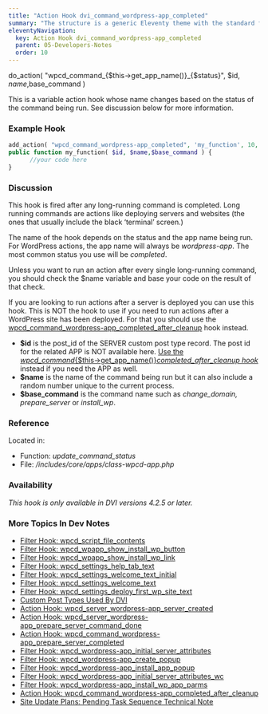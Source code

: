 ```yaml
---
title: "Action Hook dvi_command_wordpress-app_completed"
summary: "The structure is a generic Eleventy theme with the standard folder and file names."
eleventyNavigation:
  key: Action Hook dvi_command_wordpress-app_completed
  parent: 05-Developers-Notes
  order: 10
---
```

do_action( "wpcd_command_{$this->get_app_name()}_{$status}", $id, $name,$base_command )

This is a variable action hook whose name changes based on the status of the command being run. See discussion below for more information.

### **Example Hook**
```php
add_action( "wpcd_command_wordpress-app_completed", 'my_function', 10, 3 );
public function my_function( $id, $name,$base_command ) {
      //your code here
}
```

### Discussion

This hook is fired after any long-running command is completed. Long running commands are actions like deploying servers and websites (the ones that usually include the black ‘terminal’ screen.)

The name of the hook depends on the status and the app name being run. For WordPress actions, the app name will always be _wordpress-app_. The most common status you use will be _completed_.

Unless you want to run an action after every single long-running command, you should check the $name variable and base your code on the result of that check.

If you are looking to run actions after a server is deployed you can use this hook. This is NOT the hook to use if you need to run actions after a WordPress site has been deployed. For that you should use the [wpcd_command_wordpress-app_completed_after_cleanup](https://web.archive.org/web/20240304134228/https://wpclouddeploy.com/documentation/wpcloud-deploy-dev-notes/action-hook-wpcd_command_wordpress-app_completed_after_cleanup/) hook instead.

*   **$id** is the post_id of the SERVER custom post type record. The post id for the related APP is NOT available here. [Use the _wpcd_command_{$this->get_app_name()}_completed_after_cleanup hook_](https://web.archive.org/web/20240304134228/https://wpclouddeploy.com/documentation/wpcloud-deploy-dev-notes/action-hook-wpcd_command_wordpress-app_completed_after_cleanup/) instead if you need the APP as well.
*   **$name** is the name of the command being run but it can also include a random number unique to the current process.
*   **$base_command** is the command name such as _change_domain, prepare_server_ or _install_wp_.

### Reference

Located in:

*   Function: _update_command_status_
*   File: _/includes/core/apps/class-wpcd-app.php_

### Availability

_This hook is only available in DVI versions 4.2.5 or later._

### More Topics In Dev Notes

*   [Filter Hook: wpcd_script_file_contents](https://web.archive.org/web/20240304134228/https://wpclouddeploy.com/documentation/wpcloud-deploy-dev-notes/filter-hook-wpcd_script_file_contents/)
*   [Filter Hook: wpcd_wpapp_show_install_wp_button](https://web.archive.org/web/20240304134228/https://wpclouddeploy.com/documentation/wpcloud-deploy-dev-notes/filter-hook-wpcd_wpapp_show_install_wp_button/)
*   [Filter Hook: wpcd_wpapp_show_install_wp_link](https://web.archive.org/web/20240304134228/https://wpclouddeploy.com/documentation/wpcloud-deploy-dev-notes/filter-hook-wpcd_wpapp_show_install_wp_link/)
*   [Filter Hook: wpcd_settings_help_tab_text](https://web.archive.org/web/20240304134228/https://wpclouddeploy.com/documentation/wpcloud-deploy-dev-notes/filter-hook-wpcd_settings_help_tab_text/)
*   [Filter Hook: wpcd_settings_welcome_text_initial](https://web.archive.org/web/20240304134228/https://wpclouddeploy.com/documentation/wpcloud-deploy-dev-notes/filter-hook-wpcd_settings_welcome_text_initial/)
*   [Filter Hook: wpcd_settings_welcome_text](https://web.archive.org/web/20240304134228/https://wpclouddeploy.com/documentation/wpcloud-deploy-dev-notes/filter-hook-wpcd_settings_welcome_text/)
*   [Filter Hook: wpcd_settings_deploy_first_wp_site_text](https://web.archive.org/web/20240304134228/https://wpclouddeploy.com/documentation/wpcloud-deploy-dev-notes/filter-hook-wpcd_settings_deploy_first_wp_site_text/)
*   [Custom Post Types Used By DVI](https://web.archive.org/web/20240304134228/https://wpclouddeploy.com/documentation/wpcloud-deploy-dev-notes/custom-post-types-used-by-wpcd/)
*   [Action Hook: wpcd_server_wordpress-app_server_created](https://web.archive.org/web/20240304134228/https://wpclouddeploy.com/documentation/wpcloud-deploy-dev-notes/action-hook-wpcd_server_wordpress-app_server_created/)
*   [Action Hook: wpcd_server_wordpress-app_prepare_server_command_done](https://web.archive.org/web/20240304134228/https://wpclouddeploy.com/documentation/wpcloud-deploy-dev-notes/action-hook-wpcd_server_wordpress-app_prepare_server_command_done/)
*   [Action Hook: wpcd_command_wordpress-app_prepare_server_completed](https://web.archive.org/web/20240304134228/https://wpclouddeploy.com/documentation/wpcloud-deploy-dev-notes/action-hook-wpcd_command_wordpress-app_prepare_server_done/)
*   [Filter Hook: wpcd_wordpress-app_initial_server_attributes](https://web.archive.org/web/20240304134228/https://wpclouddeploy.com/documentation/wpcloud-deploy-dev-notes/filter-hook-wpcd_wordpress-app_initial_server_attributes/)
*   [Filter Hook: wpcd_wordpress-app_create_popup](https://web.archive.org/web/20240304134228/https://wpclouddeploy.com/documentation/wpcloud-deploy-dev-notes/filter-hook-wpcd_wordpress-app_create_popup/)
*   [Filter Hook: wpcd_wordpress-app_install_app_popup](https://web.archive.org/web/20240304134228/https://wpclouddeploy.com/documentation/wpcloud-deploy-dev-notes/filter-hook-wpcd_wordpress-install_app_popup/)
*   [Filter Hook: wpcd_wordpress-app_initial_server_attributes_wc](https://web.archive.org/web/20240304134228/https://wpclouddeploy.com/documentation/wpcloud-deploy-dev-notes/filter-hook-wpcd_wordpress-app_initial_server_attributes_wc/)
*   [Filter Hook: wpcd_wordpress-app_install_wp_app_parms](https://web.archive.org/web/20240304134228/https://wpclouddeploy.com/documentation/wpcloud-deploy-dev-notes/filter-hook-wpcd_wordpress-app_install_app_popup/)
*   [Action Hook: wpcd_command_wordpress-app_completed_after_cleanup](https://web.archive.org/web/20240304134228/https://wpclouddeploy.com/documentation/wpcloud-deploy-dev-notes/action-hook-wpcd_command_wordpress-app_completed_after_cleanup/)
*   [Site Update Plans: Pending Task Sequence Technical Note](https://web.archive.org/web/20240304134228/https://wpclouddeploy.com/documentation/wpcloud-deploy-dev-notes/site-update-plans-pending-task-sequence-technical-note/)
